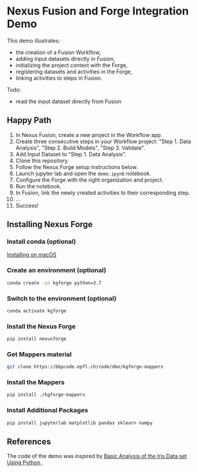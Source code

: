 # Nexus Fusion and Forge Integration Demo

This demo illustrates:

- the creation of a Fusion Workflow,
- adding input datasets directly in Fusion,
- initializing the project context with the Forge,
- registering datasets and activities in the Forge,
- linking activities to steps in Fusion.

Todo:

- read the input dataset directly from Fusion

## Happy Path

1. In Nexus Fusion, create a new project in the Workflow app.
2. Create three consecutive steps in your Workflow project: "Step 1. Data Analysis", "Step 2. Build Models", "Step 3. Validate".
3. Add Input Dataset to "Step 1. Data Analysis".
4. Clone this repository.
5. Follow the Nexus Forge setup instructions below.
6. Launch jupyter lab and open the `demo.ipynb` notebook.
7. Configure the Forge with the right organization and project.
8. Run the notebook.
9. In Fusion, link the newly created activities to their corresponding step.
10. ...
11. Success!


## Installing Nexus Forge

### Install conda (optional)

[Installing on macOS](https://docs.conda.io/projects/conda/en/latest/user-guide/install/macos.html)

### Create an environment (optional)

```bash
conda create -yn kgforge python=3.7
```

### Switch to the environment (optional)

```bash
conda activate kgforge
```

### Install the Nexus Forge

```bash
pip install nexusforge
```

### Get Mappers material

```bash
git clone https://bbpcode.epfl.ch/code/dke/kgforge-mappers
```

### Install the Mappers

```bash
pip install ./kgforge-mappers
```

### Install Additional Packages

```bash
pip install jupyterlab matplotlib pandas sklearn numpy
```

## References

The code of the demo was inspired by [Basic Analysis of the Iris Data set Using Python
](https://medium.com/codebagng/basic-analysis-of-the-iris-data-set-using-python-2995618a6342).
